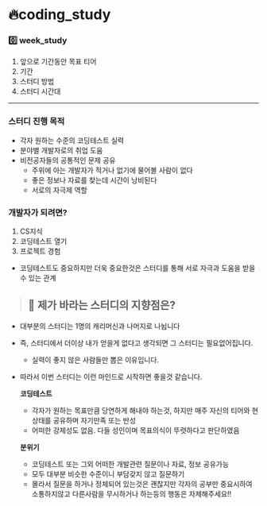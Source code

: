 # 🔥coding_study
### 0️⃣ week_study
1. 앞으로 기간동안 목표 티어
2. 기간
3. 스터디 방법
4. 스터디 시간대
---
### 스터디 진행 목적
- 각자 원하는 수준의 코딩테스트 실력
- 분야별 개발자로의 취업 도움
- 비전공자들의 공통적인 문제 공유
    - 주위에 아는 개발자가 적거나 없기에 물어볼 사람이 없다
    - 좋은 정보나 자료를 찾는데 시간이 낭비된다
    - 서로의 자극제 역할

### 개발자가 되려면?
1. CS지식
2. 코딩테스트 열기
3. 프로젝트 경험
- 코딩테스트도 중요하지만 더욱 중요한것은 스터디를 통해 서로 자극과 도움을 받을 수 있는 관계 

> ## 🤙 제가 바라는 스터디의 지향점은?

- 대부분의 스터디는 1명의 캐리머신과 나머지로 나뉩니다
- 즉, 스터디에서 더이상 내가 얻을게 없다고 생각되면 그 스터디는 필요없어집니다.
    - 실력이 좋지 않은 사람들만 뽑은 이유입니다.
- 따라서 이번 스터디는 이런 마인드로 시작하면 좋을것 같습니다.

    __코딩테스트__
    - 각자가 원하는 목표만큼 당연하게 해내야 하는것, 하지만 매주 자신의 티어와 현상태를 공유하며 자기만족 또는 반성
    - 어떠한 강제성도 없음. 다들 성인이며 목표의식이 뚜렷하다고 판단하였음
    
    __분위기__
    - 코딩테스트 또는 그외 어떠한 개발관련 질문이나 자료, 정보 공유가능
    - 모두 대부분 비슷한 수준이니 부담갖지 않고 질문하기
    - 몰라서 질문을 하거나 정체되어 있는것은 괜찮지만 각자의 공부만 중요시하여 소통하지않고 다른사람을 무시하거나 하는등의 행동은 자제해주세요!!